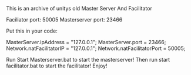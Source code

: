 This is an archive of unitys old Master Server And Facilitator

Faciliator port: 50005
Masterserver port: 23466

Put this in your code:

MasterServer.ipAddress = "127.0.0.1";
MasterServer.port = 23466;
Network.natFacilitatorIP = "127.0.0.1";
Network.natFacilitatorPort = 50005;


Run Start Masterserver.bat to start the masterserver!
Then run start facilitator.bat to start the facilitator! Enjoy!
